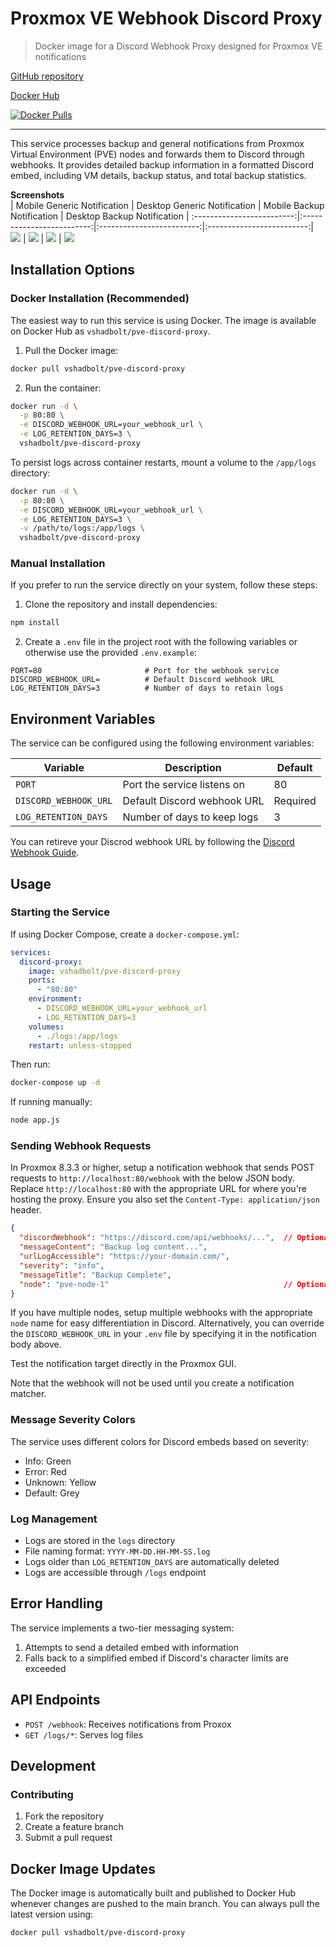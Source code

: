 # Proxmox VE Webhook Discord Proxy

> Docker image for a Discord Webhook Proxy designed for Proxmox VE notifications

[GitHub repository](https://github.com/V-Shadbolt/pve-discord-proxy)

[Docker Hub](https://hub.docker.com/r/vshadbolt/pve-discord-proxy)

[![Docker Pulls](https://img.shields.io/docker/pulls/vshadbolt/pve-discord-proxy.svg?style=for-the-badge)](https://hub.Docker.com/r/vshadbolt/pve-discord-proxy)

---

This service processes backup and general notifications from Proxmox Virtual Environment (PVE) nodes and forwards them to Discord through webhooks. It provides detailed backup information in a formatted Discord embed, including VM details, backup status, and total backup statistics.

**Screenshots**  
| Mobile Generic Notification | Desktop Generic Notification | Mobile Backup Notification | Desktop Backup Notification | 
:-------------------------:|:-------------------------:|:-------------------------:|:-------------------------:|
![](screenshots/mobile-test-notification.png) | ![](screenshots/desktop-test-notification.png) | ![](screenshots/mobile-backup-notification.png) | ![](screenshots/desktop-backup-notification.png)

## Installation Options

### Docker Installation (Recommended)

The easiest way to run this service is using Docker. The image is available on Docker Hub as `vshadbolt/pve-discord-proxy`.

1. Pull the Docker image:
```bash
docker pull vshadbolt/pve-discord-proxy
```

2. Run the container:
```bash
docker run -d \
  -p 80:80 \
  -e DISCORD_WEBHOOK_URL=your_webhook_url \
  -e LOG_RETENTION_DAYS=3 \
  vshadbolt/pve-discord-proxy
```

To persist logs across container restarts, mount a volume to the `/app/logs` directory:
```bash
docker run -d \
  -p 80:80 \
  -e DISCORD_WEBHOOK_URL=your_webhook_url \
  -e LOG_RETENTION_DAYS=3 \
  -v /path/to/logs:/app/logs \
  vshadbolt/pve-discord-proxy
```

### Manual Installation

If you prefer to run the service directly on your system, follow these steps:

1. Clone the repository and install dependencies:
```bash
npm install
```

2. Create a `.env` file in the project root with the following variables or otherwise use the provided `.env.example`:
```
PORT=80                       # Port for the webhook service
DISCORD_WEBHOOK_URL=          # Default Discord webhook URL
LOG_RETENTION_DAYS=3          # Number of days to retain logs
```

## Environment Variables

The service can be configured using the following environment variables:

| Variable | Description | Default |
|----------|-------------|---------|
| `PORT` | Port the service listens on | 80 |
| `DISCORD_WEBHOOK_URL` | Default Discord webhook URL | Required |
| `LOG_RETENTION_DAYS` | Number of days to keep logs | 3 |

You can retireve your Discrod webhook URL by following the [Discord Webhook Guide](https://support.discord.com/hc/en-us/articles/228383668-Intro-to-Webhooks).

## Usage

### Starting the Service

If using Docker Compose, create a `docker-compose.yml`:
```yaml
services:
  discord-proxy:
    image: vshadbolt/pve-discord-proxy
    ports:
      - "80:80"
    environment:
      - DISCORD_WEBHOOK_URL=your_webhook_url
      - LOG_RETENTION_DAYS=3
    volumes:
      - ./logs:/app/logs
    restart: unless-stopped
```

Then run:
```bash
docker-compose up -d
```

If running manually:
```bash
node app.js
```

### Sending Webhook Requests

In Proxmox 8.3.3 or higher, setup a notification webhook that sends POST requests to `http://localhost:80/webhook` with the below JSON body. Replace `http://localhost:80` with the appropriate URL for where you're hosting the proxy. Ensure you also set the `Content-Type: application/json` header.

```json
{
  "discordWebhook": "https://discord.com/api/webhooks/...",  // Optional, overrides env variable
  "messageContent": "Backup log content...",
  "urlLogAccessible": "https://your-domain.com/",
  "severity": "info",
  "messageTitle": "Backup Complete",
  "node": "pve-node-1"                                       // Optional, defaults to 'pve'
}
```

If you have multiple nodes, setup multiple webhooks with the appropriate `node` name for easy differentiation in Discord. Alternatively, you can override the `DISCORD_WEBHOOK_URL` in your `.env` file by specifying it in the notification body above.

Test the notification target directly in the Proxmox GUI.

Note that the webhook will not be used until you create a notification matcher.

### Message Severity Colors

The service uses different colors for Discord embeds based on severity:
- Info: Green
- Error: Red
- Unknown: Yellow
- Default: Grey

### Log Management

- Logs are stored in the `logs` directory
- File naming format: `YYYY-MM-DD.HH-MM-SS.log`
- Logs older than `LOG_RETENTION_DAYS` are automatically deleted
- Logs are accessible through `/logs` endpoint

## Error Handling

The service implements a two-tier messaging system:
1. Attempts to send a detailed embed with information
2. Falls back to a simplified embed if Discord's character limits are exceeded

## API Endpoints

- `POST /webhook`: Receives notifications from Proxox
- `GET /logs/*`: Serves log files

## Development

### Contributing

1. Fork the repository
2. Create a feature branch
3. Submit a pull request

## Docker Image Updates

The Docker image is automatically built and published to Docker Hub whenever changes are pushed to the main branch. You can always pull the latest version using:

```bash
docker pull vshadbolt/pve-discord-proxy
```
